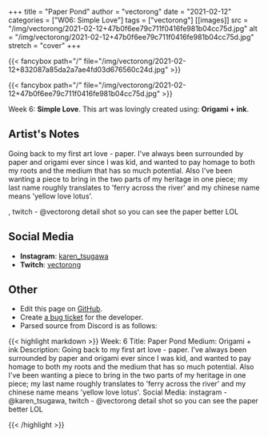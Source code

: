+++
title =       "Paper Pond"
author =      "vectorong"
date =        "2021-02-12"
categories =  ["W06: Simple Love"]
tags =        ["vectorong"]
[[images]]
                      src = "/img/vectorong/2021-02-12+47b0f6ee79c711f0416fe981b04cc75d.jpg"
                      alt = "/img/vectorong/2021-02-12+47b0f6ee79c711f0416fe981b04cc75d.jpg"
                      stretch = "cover"
+++


{{< fancybox path="/" file="/img/vectorong/2021-02-12+832087a85da2a7ae4fd03d676560c24d.jpg" >}}

{{< fancybox path="/" file="/img/vectorong/2021-02-12+47b0f6ee79c711f0416fe981b04cc75d.jpg" >}}


Week 6: **Simple Love**. This art was lovingly created using: **Origami + ink**.

## Artist's Notes

Going back to my first art love - paper. I've always been surrounded by paper and origami ever since I was kid, and wanted to pay homage to both my roots and the medium that has so much potential. Also I've been wanting a piece to bring in the two parts of my heritage in one piece; my last name roughly translates to 'ferry across the river' and my chinese name means 'yellow love lotus'.

, twitch - @vectorong
detail shot so you can see the paper better LOL

## Social Media

- **Instagram**: [karen_tsugawa]()
- **Twitch**: [vectorong]()


## Other

- Edit this page on [GitHub](https://github.com/teaminkling/web-refresh/edit/main/blog/content/blog/vectorong-week-6-56a2.md).
- Create [a bug ticket](https://github.com/teaminkling/web-refresh/issues/new?assignees=&labels=bug&template=problem-report.md&title=) for the developer.
- Parsed source from Discord is as follows:

{{< highlight markdown >}}
Week: 6
Title: Paper Pond
Medium: Origami + ink
Description: Going back to my first art love - paper. I've always been surrounded by paper and origami ever since I was kid, and wanted to pay homage to both my roots and the medium that has so much potential. Also I've been wanting a piece to bring in the two parts of my heritage in one piece; my last name roughly translates to 'ferry across the river' and my chinese name means 'yellow love lotus'.
Social Media: instagram - @karen_tsugawa, twitch - @vectorong
detail shot so you can see the paper better LOL

{{< /highlight >}}